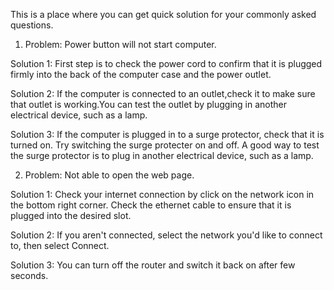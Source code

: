 This is a place where you can get quick solution for your commonly asked questions.

1) Problem: Power button will not start computer.

  Solution 1: First step is to check the power cord to confirm that it is plugged firmly into the back of the computer case and the power outlet.

  Solution 2: If the computer is connected to an outlet,check it to make sure that outlet is working.You can test the outlet by plugging in another electrical device,  such as a lamp. 

  Solution 3: If the computer is plugged in to a surge protector, check that it is turned on. Try switching the surge protecter on and off. A good way to test the surge  protector is to plug in another electrical device, such as a lamp.

2) Problem: Not able to open the web page.

  Solution 1: Check your internet connection by click on the network icon in the bottom right corner. Check the ethernet cable to ensure that it is plugged into the desired slot.
  
  Solution 2: If you aren't connected, select the network you'd like to connect to, then select Connect.
  
  Solution 3: You can turn off the router and switch it back on after few seconds.
  
  
  
